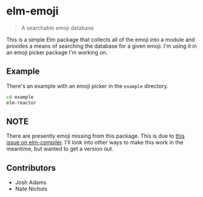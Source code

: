 # elm-emoji
> A searchable emoji database

This is a simple Elm package that collects all of the emoji into a module and
provides a means of searching the database for a given emoji. I'm using it in an
emoji picker package I'm working on.

## Example

There's an example with an emoji picker in the `example` directory.

```sh
cd example
elm-reactor
```

## NOTE

There are presently emoji missing from this package. This is due to [this issue
on elm-compiler](https://github.com/elm-lang/elm-compiler/issues/1585). I'll
look into other ways to make this work in the meantime, but wanted to get a
version out.

## Contributors

- Josh Adams
- Nate Nichols

